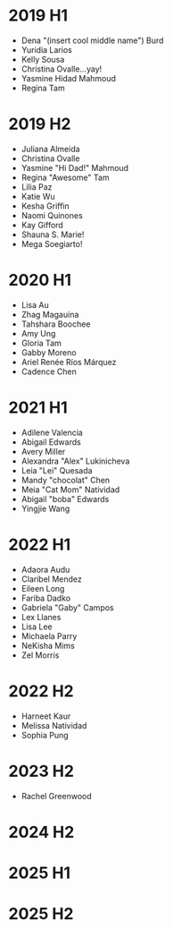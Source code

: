 # 2019 H1

- Dena "(insert cool middle name") Burd
- Yuridia Larios
- Kelly Sousa
- Christina Ovalle...yay!
- Yasmine Hidad Mahmoud
- Regina Tam

# 2019 H2

- Juliana Almeida
- Christina Ovalle
- Yasmine "Hi Dad!" Mahmoud
- Regina "Awesome" Tam
- Lilia Paz
- Katie Wu
- Kesha Griffin
- Naomi Quinones
- Kay Gifford
- Shauna S. Marie!
- Mega Soegiarto!

# 2020 H1

- Lisa Au
- Zhag Magauina
- Tahshara Boochee
- Amy Ung
- Gloria Tam
- Gabby Moreno
- Ariel Renée Ríos Márquez
- Cadence Chen

# 2021 H1

- Adilene Valencia
- Abigail Edwards
- Avery Miller
- Alexandra "Alex" Lukinicheva
- Leia "Lei" Quesada
- Mandy "chocolat" Chen
- Meia "Cat Mom" Natividad
- Abigail "boba" Edwards
- Yingjie Wang

# 2022 H1

- Adaora Audu
- Claribel Mendez
- Eileen Long
- Fariba Dadko
- Gabriela "Gaby" Campos
- Lex Llanes
- Lisa Lee
- Michaela Parry
- NeKisha Mims
- Zel Morris

# 2022 H2

- Harneet Kaur
- Melissa Natividad
- Sophia Pung

# 2023 H2

- Rachel Greenwood

# 2024 H2

# 2025 H1

# 2025 H2
